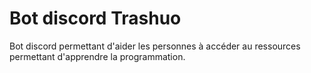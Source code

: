 # Bot discord Trashuo

Bot discord permettant d'aider les personnes à accéder au ressources permettant d'apprendre la programmation.